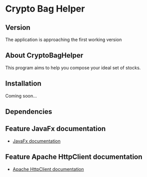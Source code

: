 Crypto Bag Helper
==================
Version
-------
The application is approaching the first working version

About CryptoBagHelper
---------------------
This program aims to help you compose your ideal set of 
stocks.

Installation
------------
Coming soon...

Dependencies
------------
## Feature JavaFx documentation
- [JavaFx documentation](https://docs.oracle.com/javafx/2/)
## Feature Apache HttpClient documentation
- [Apache HttpClient documentation](https://javadoc.io/doc/org.apache.httpcomponents/httpclient/latest/overview-summary.html)




